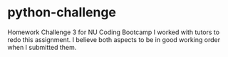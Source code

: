 # python-challenge
Homework Challenge 3 for NU Coding Bootcamp
I worked with tutors to redo this assignment. I believe both aspects to be in good working order when I submitted them.
